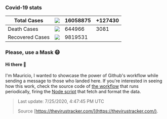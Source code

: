 

### Covid-19 stats

| Total Cases | <img src="https://raw.githubusercontent.com/mdottavio/mdottavio/imgs/total.svg" /> | 16058875 | +127430 |
|-----------------|-----------------------------|---------|---------|
| Death Cases | <img src="https://raw.githubusercontent.com/mdottavio/mdottavio/imgs/death.svg" /> | 644966 | 3081
| Recovered Cases | <img src="https://raw.githubusercontent.com/mdottavio/mdottavio/imgs/recovered.svg" /> | 9819531 | |

### Please, use a Mask 😷

#### Hi there 👋
I'm Mauricio, I wanted to showcase the power of Github's workflow while sending a message to those who landed here.
If you're interested in seeing how this work, check the source code of [the workflow](https://github.com/mdottavio/mdottavio/blob/master/.github/workflows/updateReadme.yml) that runs periodically, firing
the [Node script](https://github.com/mdottavio/mdottavio/tree/covidstats) that fetch and format the data.

> Last update: 7/25/2020, 4:47:45 PM UTC
>
> Source [https://thevirustracker.com/](https://thevirustracker.com/).

 
